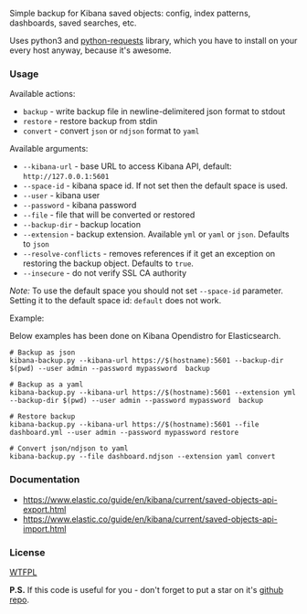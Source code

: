 Simple backup for Kibana saved objects: config, index patterns, dashboards, saved searches, etc.

Uses python3 and [python-requests](https://requests.readthedocs.io/) library, which you have to install on your every host anyway, because it's awesome.

### Usage
Available actions:

* `backup` - write backup file in newline-delimitered json format to stdout
* `restore` - restore backup from stdin
* `convert` - convert `json` or `ndjson` format to `yaml`

Available arguments:

* `--kibana-url` - base URL to access Kibana API, default: `http://127.0.0.1:5601`
* `--space-id` - kibana space id. If not set then the default space is used.
* `--user` - kibana user
* `--password` - kibana password
* `--file` - file that will be converted or restored
* `--backup-dir` - backup location
* `--extension` - backup extension. Available `yml` or `yaml` or `json`. Defaults to `json`
* `--resolve-conflicts` - removes references if it get an exception on restoring the backup object. Defaults to `true`.
* `--insecure` - do not verify SSL CA authority

*Note:* To use the default space you should not set `--space-id` parameter. Setting it to the default space id: `default` does not work.

Example:

Below examples has been done on Kibana Opendistro for Elasticsearch.

```
# Backup as json
kibana-backup.py --kibana-url https://$(hostname):5601 --backup-dir $(pwd) --user admin --password mypassword  backup

# Backup as a yaml
kibana-backup.py --kibana-url https://$(hostname):5601 --extension yml --backup-dir $(pwd) --user admin --password mypassword  backup

# Restore backup
kibana-backup.py --kibana-url https://$(hostname):5601 --file dashboard.yml --user admin --password mypassword restore

# Convert json/ndjson to yaml
kibana-backup.py --file dashboard.ndjson --extension yaml convert
```

### Documentation

* https://www.elastic.co/guide/en/kibana/current/saved-objects-api-export.html
* https://www.elastic.co/guide/en/kibana/current/saved-objects-api-import.html

### License

[WTFPL](LICENSE)

**P.S.** If this code is useful for you - don't forget to put a star on it's [github repo](https://github.com/selivan/kibana-backup-simple).
